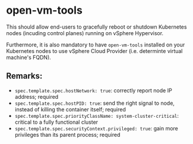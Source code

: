 # open-vm-tools
This should allow end-users to gracefully reboot or shutdown Kubernetes nodes (incuding control planes) running on vSphere Hypervisor.

Furthermore, it is also mandatory to have `open-vm-tools` installed on your Kubernetes nodes to use vSphere Cloud Provider (i.e. determinte virtual machine's FQDN).

## Remarks:
- `spec.template.spec.hostNetwork: true`: correctly report node IP address; required
- `spec.template.spec.hostPID: true`: send the right signal to node, instead of killing the container itself; required
- `spec.template.spec.priorityClassName: system-cluster-critical`: critical to a fully functional cluster
- `spec.template.spec.securityContext.privileged: true`: gain more privileges than its parent process; required
